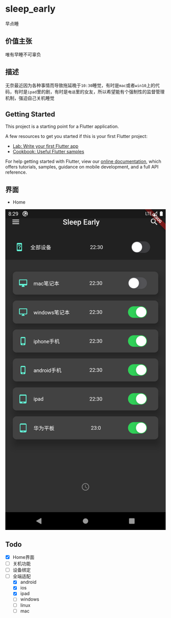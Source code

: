 # sleep_early

早点睡

## 价值主张

唯有早睡不可辜负

## 描述

无奈最近因为各种事情而导致拖延晚于`10:30`睡觉，有时是`mac`或者`win10`上的代码，有时是`ipad`里的剧，有时是`电话`里的女友，所以希望能有个强制性的监督管理机制，强迫自己关机睡觉

## Getting Started

This project is a starting point for a Flutter application.

A few resources to get you started if this is your first Flutter project:

- [Lab: Write your first Flutter app](https://flutter.dev/docs/get-started/codelab)
- [Cookbook: Useful Flutter samples](https://flutter.dev/docs/cookbook)

For help getting started with Flutter, view our
[online documentation](https://flutter.dev/docs), which offers tutorials,
samples, guidance on mobile development, and a full API reference.

## 界面

- Home

![](https://github.com/di1shuai/sleep_early/blob/master/doc/images/home.png)

## Todo

- [x] Home界面
- [ ] 关机功能
- [ ] 设备绑定
- [ ] 全端适配
  - [x] android
  - [x] ios
  - [x] ipad
  - [ ] windows
  - [ ] linux
  - [ ] mac